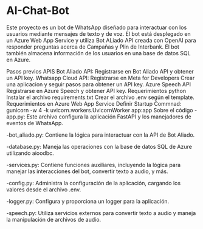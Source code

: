 # AI-Chat-Bot
Este proyecto es un bot de WhatsApp diseñado para interactuar con los usuarios mediante mensajes de texto y de voz. El bot está desplegado en un Azure Web App Service y utiliza Bot ALiado API creada con OpenAI para responder preguntas acerca de Campañas y Plin de Interbank. El bot también almacena información de los usuarios en una base de datos SQL en Azure.

Pasos previos
APIS
Bot Aliado API:
Registrarse en Bot Aliado API y obtener un API key.
Whatsapp Cloud API:
Registrarse en Meta for Developers
Crear una aplicacion y seguir pasos para obtener un API key.
Azure Speech API
Registrarse en Azure Speech y obtener API key.
Requerimientos python
Instalar el archivo requirements.txt
Crear el archivo .env según el template.
Requerimientos en Azure Web App Service
Definir Startup Commnad: gunicorn -w 4 -k uvicorn.workers.UvicornWorker app:app
Sobre el código
-app.py: Este archivo configura la aplicación FastAPI y los manejadores de eventos de WhatsApp.

-bot_aliado.py: Contiene la lógica para interactuar con la API de Bot Aliado.

-database.py: Maneja las operaciones con la base de datos SQL de Azure utilizando aioodbc.

-services.py: Contiene funciones auxiliares, incluyendo la lógica para manejar las interacciones del bot, convertir texto a audio, y más.

-config.py: Administra la configuración de la aplicación, cargando los valores desde el archivo .env.

-logger.py: Configura y proporciona un logger para la aplicación.

-speech.py: Utiliza servicios externos para convertir texto a audio y maneja la manipulación de archivos de audio.
